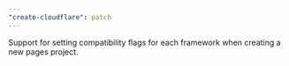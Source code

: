 ```yaml
---
"create-cloudflare": patch
---
```


Support for setting compatibility flags for each framework when creating a new pages project.

